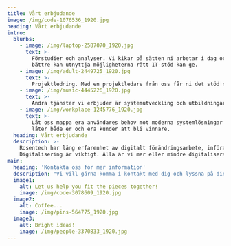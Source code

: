 ```yaml
---
title: Vårt erbjudande
image: /img/code-1076536_1920.jpg
heading: Vårt erbjudande  
intro:
  blurbs:
    - image: /img/laptop-2587070_1920.jpg
      text: >-
        Förstudier och analyser. Vi kikar på sätten ni arbetar i dag och hur ni
        bättre kan utnyttja möjligheterna rätt IT-stöd kan ge. 
    - image: /img/adult-2449725_1920.jpg
      text: >-
        Projektledning. Med en projektledare från oss får ni det stöd ni behöver i analys- och införandeprocesserna.
    - image: /img/music-4445226_1920.jpg
      text: >-
        Andra tjänster vi erbjuder är systemutveckling och utbildningar.
    - image: /img/workplace-1245776_1920.jpg
      text: >-
        Låt oss mappa era användares behov mot moderna systemlösningar som
        låter både er och era kunder att bli vinnare.
  heading: Vårt erbjudande
  description: >-
    Rosentech har lång erfarenhet av digitalt förändringsarbete, införande av nya system och effektivare arbetssätt.
    Digitalisering är viktigt. Alla är vi mer eller mindre digitaliserade i dag, men till vilken grad? Hur digitalt mogna är ni? Låt oss göra en genomlysning.
main:
  heading: 'Kontakta oss för mer information'
  description: "Vi vill gärna komma i kontakt med dig och lyssna på dina idéer och höra dina frågor. Vi strävar efter att göra ett bra jobb och ständigt förbättra oss – din feedback är viktig för oss."
  image1:
    alt: Let us help you fit the pieces together!
    image: /img/code-3078609_1920.jpg
  image2:
    alt: Coffee...
    image: /img/pins-564775_1920.jpg
  image3:
    alt: Bright ideas!
    image: /img/people-3370833_1920.jpg
---
```


